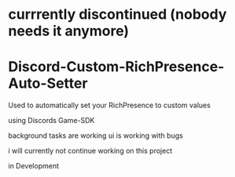 # currrently discontinued (nobody needs it anymore)
# Discord-Custom-RichPresence-Auto-Setter
Used to automatically set your RichPresence to custom values

using Discords Game-SDK 

background tasks are working
ui is working with bugs

i will currently not continue working on this project

in Development
